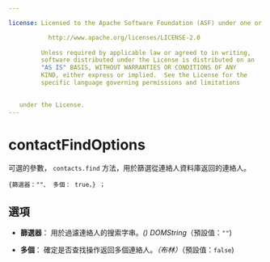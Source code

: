 ```yaml
---

license: Licensed to the Apache Software Foundation (ASF) under one or more contributor license agreements. See the NOTICE file distributed with this work for additional information regarding copyright ownership. The ASF licenses this file to you under the Apache License, Version 2.0 (the "License"); you may not use this file except in compliance with the License. You may obtain a copy of the License at

           http://www.apache.org/licenses/LICENSE-2.0
    
         Unless required by applicable law or agreed to in writing,
         software distributed under the License is distributed on an
         "AS IS" BASIS, WITHOUT WARRANTIES OR CONDITIONS OF ANY
         KIND, either express or implied.  See the License for the
         specific language governing permissions and limitations
    

   under the License.
---
```


# contactFindOptions

可選的參數， `contacts.find` 方法，用於篩選從連絡人資料庫返回的連絡人。

    {篩選器：""、 多個： true，} ；
    

## 選項

*   **篩選器**： 用於過濾連絡人的搜索字串。*() DOMString*（預設值：`""`)

*   **多個**： 確定是否查找操作返回多個連絡人。*（布林）*（預設值：`false`)